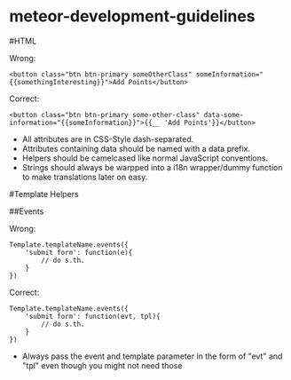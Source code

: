 meteor-development-guidelines
=============================

#HTML

Wrong:

    <button class="btn btn-primary someOtherClass" someInformation="{{somethingInteresting}}">Add Points</button>

Correct:

    <button class="btn btn-primary some-other-class" data-some-information="{{someInformation}}">{{__ 'Add Points'}}</button>

- All attributes are in CSS-Style dash-separated.
- Attributes containing data should be named with a data prefix.
- Helpers should be camelcased like normal JavaScript conventions.
- Strings should always be warpped into a i18n wrapper/dummy function to make translations later on easy.


#Template Helpers

##Events

Wrong:

    Template.templateName.events({
        'submit form': function(e){
            // do s.th.
        }
    })
    
Correct:

    Template.templateName.events({
        'submit form': function(evt, tpl){
            // do s.th.
        }
    })
    
- Always pass the event and template parameter in the form of "evt" and "tpl" even though you might not need those
